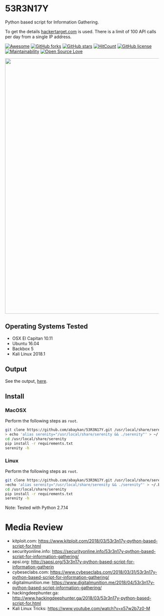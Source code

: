 # 53R3N17Y

Python based script for Information Gathering.

To get the details [hackertarget.com](hackertarget.com) is used. There is a limit of 100 API calls per day from a single IP address. 

[![Awesome](https://awesome.re/badge.svg)](https://awesome.re)
[![GitHub forks](https://img.shields.io/github/forks/abaykan/53R3N17Y.svg)](https://github.com/abaykan/53R3N17Y/network)
[![GitHub stars](https://img.shields.io/github/stars/abaykan/53R3N17Y.svg)](https://github.com/abaykan/53R3N17Y/stargazers)
[![HitCount](http://hits.dwyl.io/abaykan/53R3N17Y.svg)](http://hits.dwyl.io/abaykan/53R3N17Y)
[![GitHub license](https://img.shields.io/github/license/abaykan/53R3N17Y.svg)](https://github.com/abaykan/53R3N17Y/blob/master/LICENSE)
[![Maintainability](https://api.codeclimate.com/v1/badges/819193013f43f28ad73e/maintainability)](https://codeclimate.com/github/abaykan/53R3N17Y/maintainability)
[![Open Source Love](https://badges.frapsoft.com/os/v1/open-source.svg?v=103)](https://github.com/ellerbrock/open-source-badges/)

<a href="https://asciinema.org/a/176391"><img src="https://asciinema.org/a/176391.png" width="836"/></a>

## Operating Systems Tested
- OSX El Capitan 10.11
- Ubuntu 16.04
- Backbox 5
- Kali Linux 2018.1

## Output
See the output, <a href="https://gist.githubusercontent.com/abaykan/921fe6b643a2bbcbd32d6e14f1678e6d/raw/1b4aba81d775694c941e60a2503b4c1ce2d2fb20/53R3N17Y.txt">here</a>.

## Install
### MacOSX

Perform the following steps as `root`.

```bash
git clone https://github.com/abaykan/53R3N17Y.git /usr/local/share/serenity
> echo 'alias serenity="/usr/local/share/serenity && ./serenity"' > ~/.zshrc
cd /usr/local/share/serenity
pip install -r requirements.txt
serenity -h
```

### Linux

Perform the following steps as `root`.

```bash
git clone https://github.com/abaykan/53R3N17Y.git /usr/local/share/serenity
>echo 'alias serenity="/usr/local/share/serenity && ./serenity"' > ~/.bashrc
cd /usr/local/share/serenity
pip install -r requirements.txt
serenity -h
```
  
Note: Tested with Python 2.7.14

# Media Review
- kitploit.com: <a href="https://www.kitploit.com/2018/03/53r3n17y-python-based-script-for.html">https://www.kitploit.com/2018/03/53r3n17y-python-based-script-for.html</a><br>
- securityonline.info: <a href="https://securityonline.info/53r3n17y-python-based-script-for-information-gathering/">https://securityonline.info/53r3n17y-python-based-script-for-information-gathering/</a><br>
- apsi.org: <a href="http://sapsi.org/53r3n17y-python-based-script-for-information-gathering/">http://sapsi.org/53r3n17y-python-based-script-for-information-gatherin</a><br>
- cybeseclabs.com: <a href="https://www.cybeseclabs.com/2018/03/31/53r3n17y-python-based-script-for-information-gathering/">https://www.cybeseclabs.com/2018/03/31/53r3n17y-python-based-script-for-information-gathering/</a><br>
- digitalmunition.me: <a href="https://www.digitalmunition.me/2018/04/53r3n17y-python-based-script-information-gathering/">https://www.digitalmunition.me/2018/04/53r3n17y-python-based-script-information-gathering/</a><br>
- hackingdeephunter.ga: <a href="http://www.hackingdeephunter.ga/2018/03/53r3n17y-python-based-script-for.html">http://www.hackingdeephunter.ga/2018/03/53r3n17y-python-based-script-for.html</a><br>
- Kali Linux Tricks: <a href="https://www.youtube.com/watch?v=x57w2b7z0-M">https://www.youtube.com/watch?v=x57w2b7z0-M</a>
